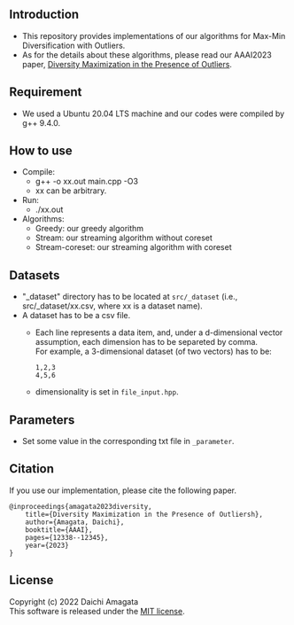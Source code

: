 ## Introduction
* This repository provides implementations of our algorithms for Max-Min Diversification with Outliers.
* As for the details about these algorithms, please read our AAAI2023 paper, [Diversity Maximization in the Presence of Outliers](https://).

## Requirement
* We used a Ubuntu 20.04 LTS machine and our codes were compiled by g++ 9.4.0.

## How to use
* Compile:
    * g++ -o xx.out main.cpp -O3
    * xx can be arbitrary.
* Run:
    * ./xx.out
* Algorithms:
   * Greedy: our greedy algorithm
   * Stream: our streaming algorithm without coreset
   * Stream-coreset: our streaming algorithm with coreset

## Datasets
* "_dataset" directory has to be located at `src/_dataset` (i.e., src/_dataset/xx.csv, where xx is a dataset name). 
* A dataset has to be a csv file.
   * Each line represents a data item, and, under a d-dimensional vector assumption, each dimension has to be separeted by comma.<br>
     For example, a 3-dimensional dataset (of two vectors) has to be:<br>
     ``` 
     1,2,3
     4,5,6
     ``` 
      
   * dimensionality is set in `file_input.hpp`.

## Parameters
* Set some value in the corresponding txt file in `_parameter`.

## Citation
If you use our implementation, please cite the following paper.
``` 
@inproceedings{amagata2023diversity,  
    title={Diversity Maximization in the Presence of Outliersh},  
    author={Amagata, Daichi},  
    booktitle={AAAI},  
    pages={12338--12345},  
    year={2023}  
}
```

## License
Copyright (c) 2022 Daichi Amagata  
This software is released under the [MIT license](https://github.com/amgt-d1/Max-Min-w-Outliers/blob/main/license.txt).
